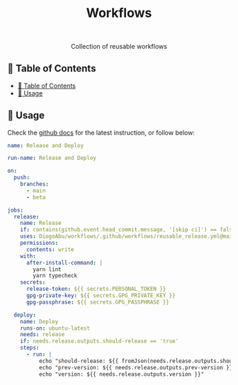 <h1 align="center">Workflows</h1><br>

<p align="center">
  Collection of reusable workflows
</p>

<!-- [BEGIN] Don't edit this section, instead run Markdown AIO: Update Table of Contents -->
## 🚩 Table of Contents

- [🚩 Table of Contents](#-table-of-contents)
- [📖 Usage](#-usage)
<!-- [END] Don't edit this section, instead run Markdown AIO: Update Table of Contents -->

## 📖 Usage

Check the [github docs](https://docs.github.com/en/actions/using-workflows/reusing-workflows#calling-a-reusable-workflow) for the latest instruction, or follow below:

```yml
name: Release and Deploy

run-name: Release and Deploy

on:
  push:
    branches:
      - main
      - beta

jobs:
  release:
    name: Release
    if: contains(github.event.head_commit.message, '[skip ci]') == false
    uses: DiogoAbu/workflows/.github/workflows/reusable_release.yml@main
    permissions:
      contents: write
    with:
      after-install-command: |
        yarn lint
        yarn typecheck
    secrets: 
      release-token: ${{ secrets.PERSONAL_TOKEN }}
      gpg-private-key: ${{ secrets.GPG_PRIVATE_KEY }}
      gpg-passphrase: ${{ secrets.GPG_PASSPHRASE }}

  deploy:
    name: Deploy
    runs-on: ubuntu-latest
    needs: release
    if: needs.release.outputs.should-release == 'true'
    steps:
      - run: |
          echo "should-release: ${{ fromJson(needs.release.outputs.should-release) }}"
          echo "prev-version: ${{ needs.release.outputs.prev-version }}"
          echo "version: ${{ needs.release.outputs.version }}"
```

